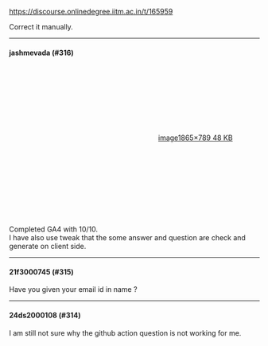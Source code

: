 https://discourse.onlinedegree.iitm.ac.in/t/165959

Correct it manually.</p><hr>

<h4>jashmevada (#316)</h4>
<p><div class="lightbox-wrapper"><a class="lightbox" data-download-href="/uploads/short-url/4PwKWBnPEoxFuslnxYLCfOUlYHh.png?dl=1" href="https://europe1.discourse-cdn.com/flex013/uploads/iitm/original/3X/2/1/21dbd684835d5255b1520553a57a871933d026c3.png" rel="noopener nofollow ugc" title="image"><div class="meta"><svg aria-hidden="true" class="fa d-icon d-icon-far-image svg-icon"><use href="#far-image"></use></svg><span class="filename">image</span><span class="informations">1865×789 48 KB</span><svg aria-hidden="true" class="fa d-icon d-icon-discourse-expand svg-icon"><use href="#discourse-expand"></use></svg></div></a></div><br/>
Completed GA4 with 10/10.<br/>
I have also use tweak that the some answer and question are check and generate on client side.</p><hr>

<h4>21f3000745 (#315)</h4>
<p>Have you given your email id in name ?</p><hr>

<h4>24ds2000108 (#314)</h4>
<p>I am still not sure why the github action question is not working for me.